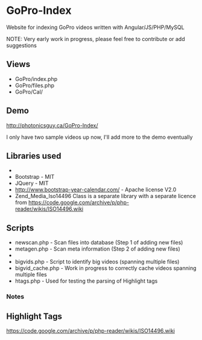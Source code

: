 # GoPro-Index
Website for indexing GoPro videos written with Angular/JS/PHP/MySQL

NOTE: Very early work in progress, please feel free to contribute or add suggestions

## Views
* GoPro/index.php
* GoPro/files.php
* GoPro/Cal/


## Demo

http://photonicsguy.ca/GoPro-Index/

I only have two sample videos up now, I'll add more to the demo eventually


## Libraries used
* 
* Bootstrap - MIT
* JQuery - MIT
* http://www.bootstrap-year-calendar.com/ - Apache license V2.0
* Zend_Media_Iso14496 Class is a separate library with a separate licence from https://code.google.com/archive/p/php-reader/wikis/ISO14496.wiki


## Scripts

* newscan.php - Scan files into database (Step 1 of adding new files)
* metagen.php - Scan meta information (Step 2 of adding new files)
* 
* bigvids.php - Script to identify big videos (spanning multiple files)
* bigvid_cache.php - Work in progress to correctly cache videos spanning multiple files
* htags.php - Used for testing the parsing of Highlight tags


### Notes

## Highlight Tags
https://code.google.com/archive/p/php-reader/wikis/ISO14496.wiki


